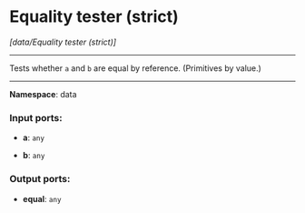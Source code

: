 # Equality tester (strict)

_[data/Equality tester (strict)]_

---

Tests whether `a` and `b` are equal by reference. (Primitives by value.) 

---

__Namespace__: data

### Input ports:

* __a__: ` any `


* __b__: ` any `

### Output ports:

* __equal__: ` any `

